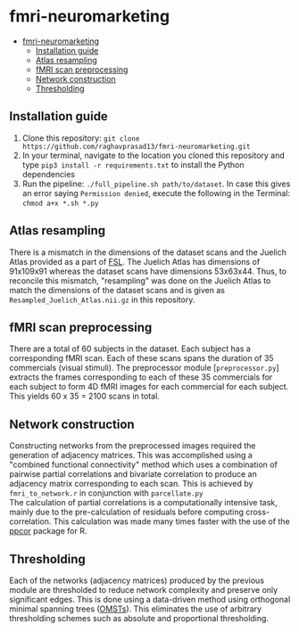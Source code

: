 # fmri-neuromarketing

- [fmri-neuromarketing](#fmri-neuromarketing)
  - [Installation guide](#installation-guide)
  - [Atlas resampling](#atlas-resampling)
  - [fMRI scan preprocessing](#fmri-scan-preprocessing)
  - [Network construction](#network-construction)
  - [Thresholding](#thresholding)

## Installation guide

1. Clone this repository: `git clone https://github.com/raghavprasad13/fmri-neuromarketing.git`
2. In your terminal, navigate to the location you cloned this repository and type `pip3 install -r requirements.txt` to install the Python dependencies
3. Run the pipeline: `./full_pipeline.sh path/to/dataset`. In case this gives an error saying `Permission denied`, execute the following in the Terminal: `chmod a+x *.sh *.py`

## Atlas resampling

There is a mismatch in the dimensions of the dataset scans and the Juelich Atlas provided as a part of [FSL](https://fsl.fmrib.ox.ac.uk/fsl/fslwiki/Atlases). The Juelich Atlas has dimensions of 91x109x91 whereas the dataset scans have dimensions 53x63x44. Thus, to reconcile this mismatch, "resampling" was done on the Juelich Atlas to match the dimensions of the dataset scans and is given as `Resampled_Juelich_Atlas.nii.gz` in this repository.

## fMRI scan preprocessing

There are a total of 60 subjects in the dataset. Each subject has a corresponding fMRI scan. Each of these scans spans the duration of 35 commercials (visual stimuli). The preprocessor module [`preprocessor.py`] extracts the frames corresponding to each of these 35 commercials for each subject to form 4D fMRI images for each commercial for each subject. This yields 60 x 35 = 2100 scans in total.

## Network construction

Constructing networks from the preprocessed images required the generation of adjacency matrices. This was accomplished using a "combined functional connectivity" method which uses a combination of pairwise partial correlations and bivariate correlation to produce an adjacency matrix corresponding to each scan. This is achieved by `fmri_to_network.r` in conjunction with `parcellate.py`  
The calculation of partial correlations is a computationally intensive task, mainly due to the pre-calculation of residuals before computing cross-correlation. This calculation was made many times faster with the use of the [ppcor](https://cran.r-project.org/web/packages/ppcor/ppcor.pdf) package for R.

## Thresholding

Each of the networks (adjacency matrices) produced by the previous module are thresholded to reduce network complexity and preserve only significant edges. This is done using a data-driven method using orthogonal minimal spanning trees ([OMSTs](https://www.frontiersin.org/articles/10.3389/fninf.2017.00028/full)). This eliminates the use of arbitrary thresholding schemes such as absolute and proportional thresholding.
